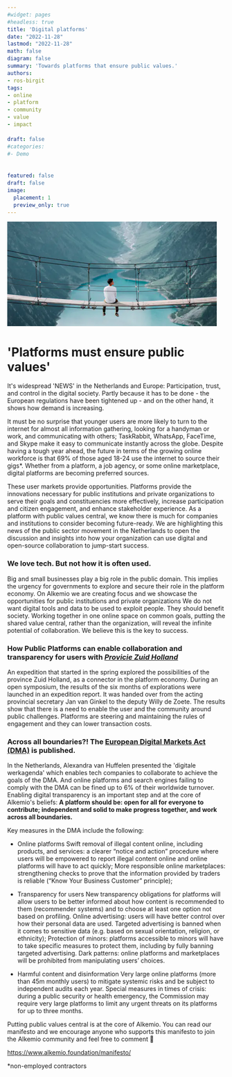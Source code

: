 ```yaml
---
#widget: pages
#headless: true
title: 'Digital platforms'
date: "2022-11-28"
lastmod: "2022-11-28"
math: false
diagram: false
summary: 'Towards platforms that ensure public values.'
authors:
- ros-birgit
tags:
- online
- platform
- community
- value
- impact

draft: false
#categories:
#- Demo


featured: false
draft: false
image:
  placement: 1
  preview_only: true
---
```


![](./header.png)

# 'Platforms must ensure public values'

It's widespread 'NEWS' in the Netherlands and Europe: Participation, trust, and control in the digital society. Partly because it has to be done - the European regulations have been tightened up - and on the other hand, it shows how demand is increasing. 

It must be no surprise that younger users are more likely to turn to the internet for almost all information gathering, looking for a handyman or work, and communicating with others; TaskRabbit, WhatsApp, FaceTime, and Skype make it easy to communicate instantly across the globe. 
Despite having a tough year ahead, the future in terms of the growing online workforce is that 69% of those aged 18-24 use the internet to source their gigs*. Whether from a platform, a job agency, or some online marketplace, digital platforms are becoming preferred sources.

These user markets provide opportunities. Platforms provide the innovations necessary for public institutions and private organizations to serve their goals and constituencies more effectively, increase participation and citizen engagement, and enhance stakeholder experience. As a platform with public values central, we know there is much for companies and institutions to consider becoming future-ready. We are highlighting this news of the public sector movement in the Netherlands to open the discussion and insights into how your organization can use digital and open-source collaboration to jump-start success. 

### We love tech. But not how it is often used. 

Big and small businesses play a big role in the public domain. This implies the urgency for governments to explore and secure their role in the platform economy.
On Alkemio we are creating focus and we showcase the opportunities for public institutions and private organizations
We do not want digital tools and data to be used to exploit people. They should benefit society. Working together in one online space on common goals, putting the shared value central, rather than the organization, will reveal the infinite potential of collaboration. We believe this is the key to success. 

### How Public Platforms can enable collaboration and transparency for users with *[Provicie Zuid Holland](https://www.zuid-holland.nl/onderwerpen/digitaal-zuid-holland/ethiek-digitalisering/)*

An expedition that started in the spring explored the possibilities of the province Zuid Holland, as a connector in the platform economy. During an open symposium, the results of the six months of explorations were launched in an expedition report. It was handed over from the acting provincial secretary Jan van Ginkel to the deputy Willy de Zoete. The results show that there is a need to enable the user and the community around public challenges. Platforms are steering and maintaining the rules of engagement and they can lower transaction costs.  

### Across all boundaries?! The [European Digital Markets Act (DMA)](https:ec.Europa.eu/commission/presscorner/detail/en/qanda_20_2349) is published. 

In the Netherlands, Alexandra van Huffelen presented the 'digitale werkagenda' which enables tech companies to collaborate to achieve the goals of the DMA. And online platforms and search engines failing to comply with the DMA can be fined up to 6% of their worldwide turnover. Enabling digital transparency is an important step and at the core of Alkemio's beliefs: **A platform should be: open for all for everyone to contribute; independent and solid to make progress together, and work across all boundaries.**

Key measures in the DMA include the following:

* Online platforms
Swift removal of illegal content online, including products, and services: a clearer “notice and action” procedure where users will be empowered to report illegal content online and online platforms will have to act quickly;
More responsible online marketplaces: strengthening checks to prove that the information provided by traders is reliable (“Know Your Business Customer” principle);
 
* Transparency for users
New transparency obligations for platforms will allow users to be better informed about how content is recommended to them (recommender systems) and to choose at least one option not based on profiling.
Online advertising: users will have better control over how their personal data are used. Targeted advertising is banned when it comes to sensitive data (e.g. based on sexual orientation, religion, or ethnicity);
Protection of minors: platforms accessible to minors will have to take specific measures to protect them, including by fully banning targeted advertising.
Dark patterns: online platforms and marketplaces will be prohibited from manipulating users’ choices.
 
* Harmful content and disinformation
Very large online platforms (more than 45m monthly users) to mitigate systemic risks and be subject to independent audits each year.
Special measures in times of crisis: during a public security or health emergency, the Commission may require very large platforms to limit any urgent threats on its platforms for up to three months.

Putting public values central is at the core of Alkemio. You can read our manifesto and we encourage anyone who supports this manifesto to join the Alkemio community and feel free to comment 🔽

https://www.alkemio.foundation/manifesto/

*non-employed contractors


